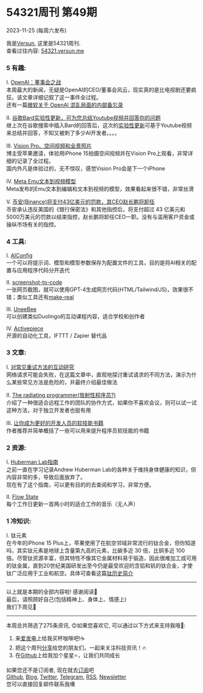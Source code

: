 # 54321周刊 第49期
2023-11-25 (每周六发布)

我是[Versun](https://notes.versun.me), 这里是54321周刊. \
查看过往内容: [54321.versun.me](https://54321.versun.me/)

### 5 有趣:
I. [OpenAI：董事会之战](https://www.lesswrong.com/posts/sGpBPAPq2QttY4M2H/openai-the-battle-of-the-board)\
	本周最大的新闻，无疑是OpenAI的CEO/董事会风云，现实真的是比电视剧还要疯狂。该文章详细记叙了这一事件全过程。\
	还有一篇[微软关于 OpenAI 混乱局面的内部备忘录](https://www.theverge.com/2023/11/22/23972572/microsoft-internal-memo-kevin-scott-openai)

II. [谷歌Bard实验性更新，可为您总结Youtube视频并回答你的问题](https://techcrunch.com/2023/11/22/googles-bard-ai-chatbot-can-now-answer-questions-about-youtube-videos/)\
	继上次在谷歌搜索中插入Bard的回答后，这次的[实验性更新](https://bard.google.com/updates)可基于Youtube视频来总结并回答，不知又被刺了多少AI开发者。。。。

III. [Vision Pro、空间视频和全景照片](https://daringfireball.net/2023/11/vision_pro_spatial_video_and_panoramic_photos)\
	博主受苹果邀请，体验用iPhone 15拍摄空间视频并在Vision Pro上观看，非常详细的记录了全过程。\
	国内外凡是体验过的，无不惊叹，感觉Vision Pro会是下一个iPhone

IV. [Meta Emu文本到视频模型](https://ai.meta.com/blog/emu-text-to-video-generation-image-editing-research/)\
	Meta发布的Emu文本到编辑和文本到视频的模型，效果看起来很不错，非常丝滑

V. [币安(Binance)将支付43亿美元的罚款，其CEO赵长鹏将卸任](https://www.binance.com/en/blog/leadership/binance-announcement-reaching-resolution-with-us-regulators-2904832835382364558)\
	币安承认违反美国的《银行保密法》和其他指控后，将支付超过 43 亿美元和5000万美元的罚款以结束指控，赵长鹏将卸任CEO一职。没有与滥用客户资金或操纵市场有关的指控。

### 4 工具:
I. [AIConfig](https://github.com/lastmile-ai/aiconfig)\
	一个可以将提示词、模型和模型参数保存为配置文件的工具，目的是将AI相关的配置与应用程序代码分开迭代

II. [screenshot-to-code](https://github.com/abi/screenshot-to-code)\
	一张网页截图，就可以使用GPT-4生成网页代码(HTML/Tailwind/JS)，效果很不错；类似工具还有[make-real](https://github.com/tldraw/make-real)

III. [UneeBee](https://uneebee.com)\
	可以创建类似Duolingo的互动课程内容，适合学校和创作者

IV. [Activepiece](https://github.com/activepieces/activepieces)\
	开源的自动化工具，IFTTT / Zapier 替代品

### 3 文章:
I. [对常见重试方法的互动研究](https://encore.dev/blog/retries)\
	网络请求可能会失败，在这篇文章中，直观地探讨重试请求的不同方法，演示为什么某些常见方法是危险的，并最终介绍最佳做法

II. [The radiating programmer(放射性程序员?)](https://dev.37signals.com/the-radiating-programmer/)\
	介绍了一种很适合远程工作的团队的协作方式，如果你不喜欢会议，则可以试一试这种方法，对于独立开发者也挺有用

III. [让你成为更好的开发人员的软技能书籍](https://addyosmani.com/blog/soft-skills-books/)\
	作者推荐并简单概括了一些可以用来提升程序员软技能的书籍

### 2 资源:
I. [Huberman Lab指南](https://www.hubermanprotocols.org)\
	之前一直在学习记录Andrew Huberman Lab的各种关于维持身体健康的知识，但内容非常的多，导致后面放弃了。\
	现在有了这个指南，可以更有目的的去查阅和学习，非常方便。

II. [Flow State](https://www.flowstate.fm)\
	每个工作日更新一首两小时的适合工作的音乐（无人声）

### 1 冷知识:
I. 钛元素\
	在今年的iPhone 15 Plus上，苹果使用了在航空邻域非常流行的钛合金，但你知道吗，其实钛元素是地球上含量第九高的元素，比碳多近 30 倍，比铜多近 100 倍。尽管钛资源丰富，但其特性不像其它金属材料易于锻造，因此很难加工成可用的钛金属，直到20世纪美国研发出至今仍是最受欢迎的含铝和钒的钛合金，才使钛广泛应用于工业和航空。具体可查看这篇[钛历史简介](https://www.construction-physics.com/p/the-story-of-titanium)

---
以上就是本期的全部内容啦! 感谢阅读🥰\
最后，请照顾好自己(包括精神上、身体上、情感上)\
我们下周见👋

---
本周总共筛选了275条资讯, 😊如果您喜欢它, 可以通过以下方式来支持我哦🎉: 
1. 来[爱发电](https://afdian.net/a/versun)上给我买杯咖啡吧!☕ 
2. 把这个周刊[分享](https://54321.versun.me)给您的朋友们，一起来关注科技资讯！🔥 
3. 在[Github](https://github.com/versun/54321-Weekly)上给我加个星星⭐，让我们共同成长 

如果您还不是订阅者, 现在就去[订阅](https://54321.versun.me)吧\
[Github](https://github.com/versun/54321-Weekly), [Blog](https://notes.versun.me/), [Twitter](https://twitter.com/VersunPan), [Telegram](https://t.me/+0hAhZfrPJGo1YmI9), [RSS](https://54321.versun.me/feed), [Newsletter](https://54321.versun.me/)\
您可以直接回复邮件联系我噢
